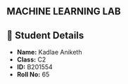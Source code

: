 ## MACHINE LEARNING LAB
## 📄 Student Details

- **Name:** Kadlae Aniketh  
- **Class:** C2  
- **ID:** B201554  
- **Roll No:** 65
